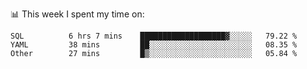 📊 This week I spent my time on:
<!--START_SECTION:waka-->

```text
SQL          6 hrs 7 mins    ███████████████████▓░░░░░   79.22 %
YAML         38 mins         ██░░░░░░░░░░░░░░░░░░░░░░░   08.35 %
Other        27 mins         █▒░░░░░░░░░░░░░░░░░░░░░░░   05.84 %
```

<!--END_SECTION:waka-->

